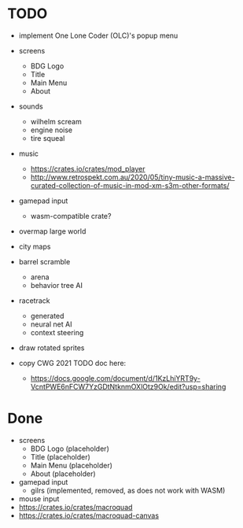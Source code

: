 # TODO

- implement One Lone Coder (OLC)'s popup menu
- screens
  - BDG Logo
  - Title
  - Main Menu
  - About
- sounds
  - wilhelm scream
  - engine noise
  - tire squeal
- music
  - https://crates.io/crates/mod_player
  - http://www.retrospekt.com.au/2020/05/tiny-music-a-massive-curated-collection-of-music-in-mod-xm-s3m-other-formats/
- gamepad input
  - wasm-compatible crate?
- overmap large world
- city maps
- barrel scramble
  - arena
  - behavior tree AI
- racetrack
  - generated
  - neural net AI
  - context steering
- draw rotated sprites

- copy CWG 2021 TODO doc here:
  - https://docs.google.com/document/d/1KzLhiYRT9y-VcntPWE6nFCW7YzGDtNtknmOXlOtz9Ok/edit?usp=sharing

# Done
- screens
  - BDG Logo (placeholder)
  - Title (placeholder)
  - Main Menu (placeholder)
  - About (placeholder)
- gamepad input
  - gilrs (implemented, removed, as does not work with WASM)
- mouse input
- https://crates.io/crates/macroquad
- https://crates.io/crates/macroquad-canvas
